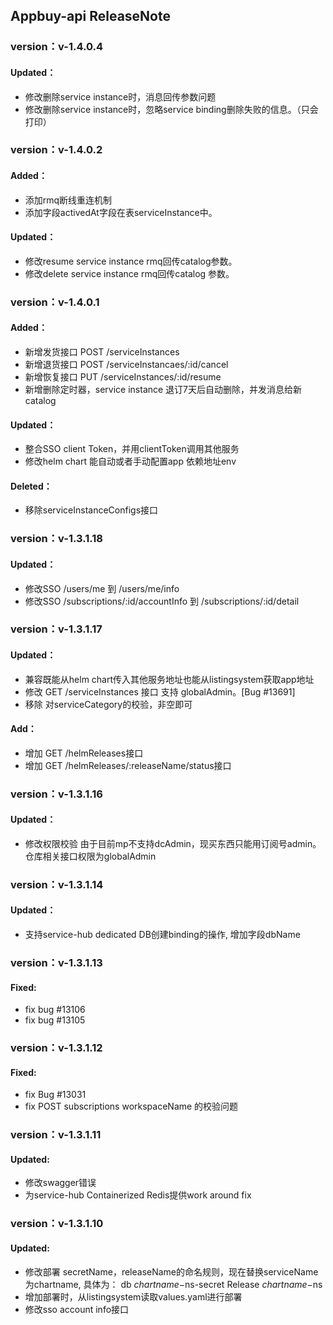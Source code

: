 ## Appbuy-api ReleaseNote

### version：v-1.4.0.4
####  Updated：
- 修改删除service instance时，消息回传参数问题
- 修改删除service instance时，忽略service binding删除失败的信息。（只会打印）

### version：v-1.4.0.2
####  Added：
- 添加rmq断线重连机制
- 添加字段activedAt字段在表serviceInstance中。
####  Updated：
- 修改resume service instance rmq回传catalog参数。
- 修改delete service instance rmq回传catalog 参数。

### version：v-1.4.0.1
####  Added：
- 新增发货接口  POST /serviceInstances
- 新增退货接口  POST /serviceInstancaes/:id/cancel
- 新增恢复接口  PUT /serviceInstances/:id/resume
- 新增删除定时器，service instance 退订7天后自动删除，并发消息给新catalog
####  Updated：
- 整合SSO client Token，并用clientToken调用其他服务
- 修改helm chart 能自动或者手动配置app 依赖地址env
####  Deleted：
- 移除serviceInstanceConfigs接口

### version：v-1.3.1.18
####  Updated：
- 修改SSO /users/me 到 /users/me/info
- 修改SSO /subscriptions/:id/accountInfo 到 /subscriptions/:id/detail

### version：v-1.3.1.17
####  Updated：
- 兼容既能从helm chart传入其他服务地址也能从listingsystem获取app地址
- 修改 GET /serviceInstances 接口 支持 globalAdmin。[Bug  #13691]
- 移除 对serviceCategory的校验，非空即可
####  Add：
-  增加 GET /helmReleases接口
-  增加 GET /helmReleases/:releaseName/status接口

### version：v-1.3.1.16
####  Updated：
- 修改权限校验 由于目前mp不支持dcAdmin，现买东西只能用订阅号admin。仓库相关接口权限为globalAdmin

### version：v-1.3.1.14
####  Updated：
- 支持service-hub dedicated DB创建binding的操作, 增加字段dbName

### version：v-1.3.1.13
#### Fixed:
- fix  bug #13106 
- fix  bug #13105

### version：v-1.3.1.12
#### Fixed:
- fix  Bug #13031 
- fix  POST subscriptions workspaceName 的校验问题

### version：v-1.3.1.11
#### Updated:
- 修改swagger错误
- 为service-hub Containerized Redis提供work around fix

### version：v-1.3.1.10
#### Updated:
- 修改部署 secretName，releaseName的命名规则，现在替换serviceName为chartname,
具体为：
       db        ${chartname}-$ns-secret
       Release   ${chartname}-$ns
- 增加部署时，从listingsystem读取values.yaml进行部署
- 修改sso account info接口
